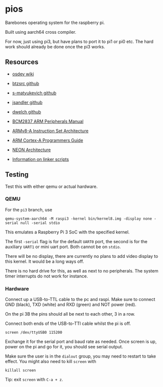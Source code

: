# pios

Barebones operating system for the raspberry pi.

Built using aarch64 cross compiler.

For now, just using pi3, but have plans to port it to pi1 or pi0 etc.
The hard work should already be done once the pi3 works.

## Resources
- [osdev wiki](https://wiki.osdev.org/ARM_RaspberryPi_Tutorial_C)
- [btzsrc github](https://github.com/bztsrc/raspi3-tutorial)
- [s-matyukevich github](https://github.com/s-matyukevich/raspberry-pi-os)
- [jsandler github](https://jsandler18.github.io/)
- [dwelch github](https://github.com/dwelch67/raspberrypi)

- [BCM2837 ARM Peripherals Manual](https://github.com/raspberrypi/documentation/files/1888662/BCM2837-ARM-Peripherals.-.Revised.-.V2-1.pdf)
- [ARMv8-A Instruction Set Architecture](https://developer.arm.com/architectures/learn-the-architecture/armv8-a-instruction-set-architecture)
- [ARM Cortex-A Programmers Guide](https://developer.arm.com/docs/den0024/latest)
- [NEON Architecture](https://developer.arm.com/architectures/instruction-sets/simd-isas/neon)

- [Information on linker scripts](https://sourceware.org/binutils/docs/ld/Scripts.html#Scripts)

## Testing
Test this with either qemu or actual hardware.

### QEMU
For the `pi3` branch, use

```
qemu-system-aarch64 -M raspi3 -kernel bin/kernel8.img -display none -serial null -serial stdio
```
This emulates a Raspberry Pi 3 SoC with the specified kernel.

The first `-serial` flag is for the default `UART0` port, the second is for the auxiliary `UART1` or mini uart port.
Both cannot be on `stdio`.

There will be no display, there are currently no plans to add video display to this kernel. 
It would be a long ways off.

There is no hard drive for this, as well as next to no peripherals.
The system timer interrupts do not work for instance.

### Hardware
Connect up a USB-to-TTL cable to the pc and raspi.
Make sure to connect GND (black), TXD (white) and RXD (green) and NOT power (red).

On the pi 3B the pins should all be next to each other, 3 in a row.

Connect both ends of the USB-to-TTl cable whilst the pi is off.
```
screen /dev/ttyUSB0 115200
```
Exchange it for the serial port and baud rate as needed.
Once screen is up, power on the pi and go for it, you should see serial output.

Make sure the user is in the `dialout` group, you may need to restart to take effect.
You might also need to kill `screen` with
```
killall screen
```

Tip: exit `screen` with `C-a + z`.

